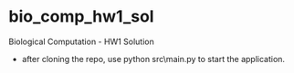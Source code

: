 # bio_comp_hw1_sol
Biological Computation - HW1 Solution
- after cloning the repo, use python src\main.py to start the application.
